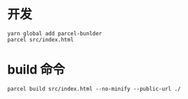 # 开发

```
yarn global add parcel-bunlder
parcel src/index.html

```

# build 命令
```
parcel build src/index.html --no-minify --public-url ./
```